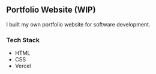 ## Portfolio Website (WIP)

I built my own portfolio website for software development.

### Tech Stack
- HTML
- CSS
- Vercel
